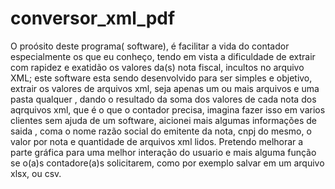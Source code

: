 # conversor_xml_pdf
O proósito deste programa( software), é facilitar a vida do contador especialmente os que eu conheço, tendo em vista a dificuldade de extrair com rapidez e exatidão os valores da(s) nota fiscal, incultos no arquivo XML; este software esta sendo desenvolvido para ser simples e objetivo, extrair os valores de arquivos xml, seja apenas um ou mais arquivos e uma pasta qualquer , dando o resultado da soma dos valores de cada nota dos aqrquivos xml, que é o que o contador precisa, imagina fazer isso em varios clientes sem ajuda de um software, aicionei mais algumas informações de saida , coma o nome razão social do emitente da nota, cnpj do mesmo, o valor por nota e quantidade de arquivos xml lidos.
Pretendo melhorar a parte gráfica para uma melhor interação do usuario e mais alguma função se o(a)s contadore(a)s solicitarem, como por exemplo salvar em um arquivo xlsx, ou csv. 